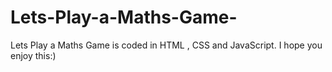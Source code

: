 # Lets-Play-a-Maths-Game-
Lets Play a Maths Game is coded in HTML , CSS and JavaScript. I hope you enjoy this:)

